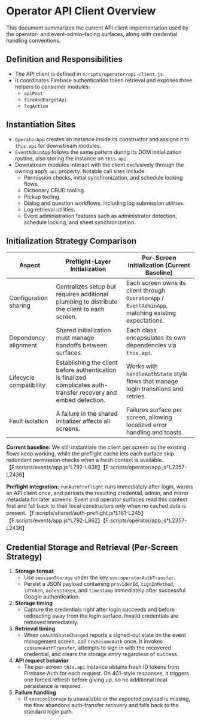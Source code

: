 # Operator API Client Overview

This document summarizes the current API client implementation used by the operator- and event-admin-facing surfaces, along with credential handling conventions.

## Definition and Responsibilities
- The API client is defined in `scripts/operator/api-client.js`.
- It coordinates Firebase authentication token retrieval and exposes three helpers to consumer modules:
  - `apiPost`
  - `fireAndForgetApi`
  - `logAction`

## Instantiation Sites
- `OperatorApp` creates an instance inside its constructor and assigns it to `this.api` for downstream modules.
- `EventAdminApp` follows the same pattern during its DOM initialization routine, also storing the instance on `this.api`.
- Downstream modules interact with the client exclusively through the owning app’s `api` property. Notable call sites include:
  - Permission checks, initial synchronization, and schedule locking flows.
  - Dictionary CRUD tooling.
  - Pickup tooling.
  - Dialog and question workflows, including log submission utilities.
  - Log retrieval utilities.
  - Event administration features such as administrator detection, schedule locking, and sheet synchronization.

## Initialization Strategy Comparison
| Aspect | Preflight-Layer Initialization | Per-Screen Initialization (Current Baseline) |
| --- | --- | --- |
| Configuration sharing | Centralizes setup but requires additional plumbing to distribute the client to each screen. | Each screen owns its client through `OperatorApp` / `EventAdminApp`, matching existing expectations. |
| Dependency alignment | Shared initialization must manage handoffs between surfaces. | Each class encapsulates its own dependencies via `this.api`. |
| Lifecycle compatibility | Establishing the client before authentication is finalized complicates auth-transfer recovery and embed detection. | Works with `handleAuthState` style flows that manage login transitions and retries. |
| Fault isolation | A failure in the shared initializer affects all screens. | Failures surface per screen, allowing localized error handling and toasts. |

**Current baseline:** We still instantiate the client per screen so the existing flows keep working, while the preflight cache lets each surface skip redundant permission checks when a fresh context is available.【F:scripts/events/app.js†L792-L838】【F:scripts/operator/app.js†L2357-L2436】

**Preflight integration:** `runAuthPreflight` runs immediately after login, warms an API client once, and persists the resulting credential, admin, and mirror metadata for later screens. Event and operator surfaces read this context first and fall back to their local constructors only when no cached data is present.【F:scripts/shared/auth-preflight.js†L161-L245】【F:scripts/events/app.js†L792-L862】【F:scripts/operator/app.js†L2357-L2436】

## Credential Storage and Retrieval (Per-Screen Strategy)
1. **Storage format**
   - Use `sessionStorage` under the key `sos:operatorAuthTransfer`.
   - Persist a JSON payload containing `providerId`, `signInMethod`, `idToken`, `accessToken`, and `timestamp` immediately after successful Google authentication.
2. **Storage timing**
   - Capture the credentials right after login succeeds and before redirecting away from the login surface. Invalid credentials are removed immediately.
3. **Retrieval timing**
   - When `onAuthStateChanged` reports a signed-out state on the event management screen, call `tryResumeAuth` once. It invokes `consumeAuthTransfer`, attempts to sign in with the recovered credential, and clears the storage entry regardless of success.
4. **API request behavior**
   - The per-screen `this.api` instance obtains fresh ID tokens from Firebase Auth for each request. On 401-style responses, it triggers one forced refresh before giving up, so no additional local persistence is required.
5. **Failure handling**
   - If `sessionStorage` is unavailable or the expected payload is missing, the flow abandons auth-transfer recovery and falls back to the standard login path.

